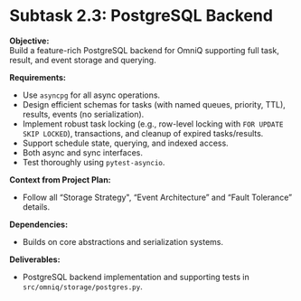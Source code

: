<!-- @/tasks/08-postgres-backend.md -->
# Subtask 2.3: PostgreSQL Backend

**Objective:**  
Build a feature-rich PostgreSQL backend for OmniQ supporting full task, result, and event storage and querying.

**Requirements:**  
- Use `asyncpg` for all async operations.
- Design efficient schemas for tasks (with named queues, priority, TTL), results, events (no serialization).
- Implement robust task locking (e.g., row-level locking with `FOR UPDATE SKIP LOCKED`), transactions, and cleanup of expired tasks/results.
- Support schedule state, querying, and indexed access.
- Both async and sync interfaces.
- Test thoroughly using `pytest-asyncio`.

**Context from Project Plan:**  
- Follow all “Storage Strategy", “Event Architecture” and “Fault Tolerance” details.

**Dependencies:**  
- Builds on core abstractions and serialization systems.

**Deliverables:**  
- PostgreSQL backend implementation and supporting tests in `src/omniq/storage/postgres.py`.